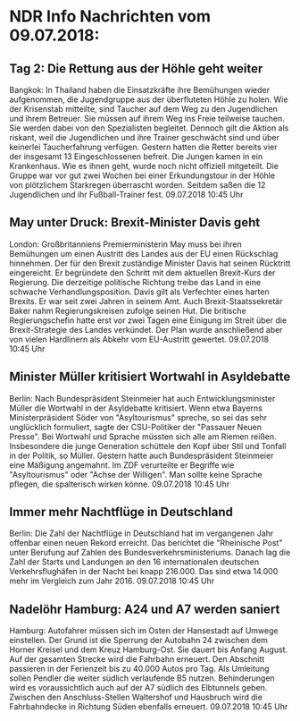 # NDR Info Nachrichten vom 09.07.2018:


## Tag 2: Die Rettung aus der Höhle geht weiter
Bangkok: In Thailand haben die Einsatzkräfte ihre Bemühungen wieder aufgenommen, die Jugendgruppe aus der überfluteten Höhle zu holen. Wie der Krisenstab mitteilte, sind Taucher auf dem Weg zu den Jugendlichen und ihrem Betreuer. Sie müssen auf ihrem Weg ins Freie teilweise tauchen. Sie werden dabei von den Spezialisten begleitet. Dennoch gilt die Aktion als riskant, weil die Jugendlichen und ihre Trainer geschwächt sind und über keinerlei Taucherfahrung verfügen. Gestern hatten die Retter bereits vier der insgesamt 13 Eingeschlossenen befreit. Die Jungen kamen in ein Krankenhaus. Wie es ihnen geht, wurde noch nicht offiziell mitgeteilt. Die Gruppe war vor gut zwei Wochen bei einer Erkundungstour in der Höhle von plötzlichem Starkregen überrascht worden. Seitdem saßen die 12 Jugendlichen und ihr Fußball-Trainer fest. 09.07.2018 10:45 Uhr 

## May unter Druck: Brexit-Minister Davis geht
London:			Großbritanniens Premierministerin May muss bei ihren Bemühungen um einen Austritt des Landes aus der EU einen Rückschlag hinnehmen. Der für den Brexit zuständige Minister Davis hat seinen Rücktritt eingereicht. Er begründete den Schritt mit dem aktuellen Brexit-Kurs der Regierung. Die derzeitige politische Richtung treibe das Land in eine schwache Verhandlungsposition. Davis gilt als Verfechter eines harten Brexits. Er war seit zwei Jahren in seinem Amt. Auch Brexit-Staatssekretär Baker nahm Regierungskreisen zufolge seinen Hut. Die britische Regierungschefin hatte erst vor zwei Tagen eine Einigung im Streit über die Brexit-Strategie des Landes verkündet. Der Plan wurde anschließend aber von vielen Hardlinern als Abkehr vom EU-Austritt gewertet. 09.07.2018 10:45 Uhr 

## Minister Müller kritisiert Wortwahl in Asyldebatte
Berlin: Nach Bundespräsident Steinmeier hat auch Entwicklungsminister Müller die Wortwahl in der Asyldebatte kritisiert. Wenn etwa Bayerns Ministerpräsident Söder von "Asyltourismus" spreche, so sei das sehr unglücklich formuliert, sagte der CSU-Politiker der "Passauer Neuen Presse". Bei Wortwahl und Sprache müssten sich alle am Riemen reißen. Insbesondere die junge Generation schüttele den Kopf über Stil und Tonfall in der Politik, so Müller. Gestern hatte auch Bundespräsident Steinmeier eine Mäßigung angemahnt. Im ZDF verurteilte er Begriffe wie "Asyltourismus" oder "Achse der Willigen". Man sollte keine Sprache pflegen, die spalterisch wirken könne. 09.07.2018 10:45 Uhr 

## Immer mehr Nachtflüge in Deutschland
Berlin: Die Zahl der Nachtflüge in Deutschland hat im vergangenen Jahr offenbar einen neuen Rekord erreicht. Das berichtet die "Rheinische Post" unter Berufung auf Zahlen des Bundesverkehrsministeriums. Danach lag die Zahl der Starts und Landungen an den 16 internationalen deutschen Verkehrsflughäfen in der Nacht bei knapp 216.000. Das sind etwa 14.000 mehr im Vergleich zum Jahr 2016. 09.07.2018 10:45 Uhr 

## Nadelöhr Hamburg: A24 und A7 werden saniert
Hamburg:   		Autofahrer müssen sich im Osten der Hansestadt auf Umwege einstellen. Der Grund ist die Sperrung der Autobahn 24 zwischen dem Horner Kreisel und dem Kreuz Hamburg-Ost. Sie dauert bis Anfang August. Auf der gesamten Strecke wird die Fahrbahn erneuert. Den Abschnitt passieren in der Ferienzeit bis zu 40.000 Autos pro Tag. Als Umleitung sollen Pendler die weiter südlich verlaufende B5 nutzen. Behinderungen wird es voraussichtlich auch auf der A7 südlich des Elbtunnels geben. Zwischen den Anschluss-Stellen Waltershof und Hausbruch wird die Fahrbahndecke in Richtung Süden ebenfalls erneuert. 09.07.2018 10:45 Uhr 
